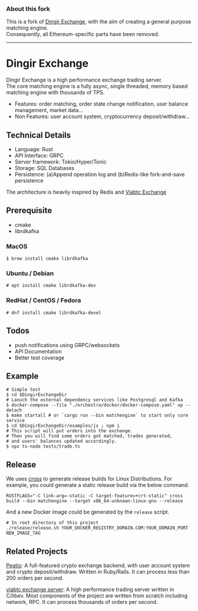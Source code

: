 ### About this fork
This is a fork of [Dingir Exchange](https://github.com/fluidex/dingir-exchange), with the aim of creating a general purpose matching engine.  
Consequently, all Ethereum-specific parts have been removed.

---

# Dingir Exchange
Dingir Exchange is a high performance exchange trading server.   
The core matching engine is a fully async, single threaded, memory based matching engine with thousands of TPS. 

* Features: order matching, order state change notification, user balance management, market data...   
* Non Features: user account system, cryptocurrency deposit/withdraw...

## Technical Details

* Language: Rust
* API Interface: GRPC
* Server framework: Tokio/Hyper/Tonic
* Storage: SQL Databases
* Persistence: (a)Append operation log and (b)Redis-like fork-and-save persistence

The architecture is heavily inspired by Redis and [Viabtc Exchange](https://github.com/viabtc/viabtc_exchange_server)

## Prerequisite

* cmake
* librdkafka

### MacOS

```
$ brew install cmake librdkafka
```

### Ubuntu / Debian

```
# apt install cmake librdkafka-dev
```

### RedHat / CentOS / Fedora

```
# dnf install cmake librdkafka-devel
```


## Todos

* push notifications using GRPC/websockets
* API Documentation
* Better test coverage

## Example

```
# Simple test
$ cd $DingirExchangeDir
# Lanuch the external dependency services like Postgresql and Kafka
$ docker-compose --file "./orchestra/docker/docker-compose.yaml" up --detach
$ make startall # or `cargo run --bin matchengine` to start only core service
$ cd $DingirExchangeDir/examples/js ; npm i
# This script will put orders into the exchange.
# Then you will find some orders got matched, trades generated,
# and users' balances updated accordingly. 
$ npx ts-node tests/trade.ts 
```

## Release

We uses [cross](https://github.com/rust-embedded/cross) to generate release builds for Linux Distributions.
For example, you could generate a static release build via the below command.

```
RUSTFLAGS="-C link-arg=-static -C target-feature=+crt-static" cross build --bin matchengine --target x86_64-unknown-linux-gnu --release
```

And a new Docker image could be generated by the `release` script.

```
# In root directory of this project
./release/release.sh YOUR_DOCKER_REGISTRY_DOMAIN.COM:YOUR_DOMAIN_PORT NEW_IMAGE_TAG
```

## Related Projects

[Peatio](https://github.com/openware/peatio): A full-featured crypto exchange backend, with user account system and crypto deposit/withdraw. Written in Ruby/Rails. It can process less than 200 orders per second.  

[viabtc exchange server](https://github.com/viabtc/viabtc_exchange_server): A high performance trading server written in C/libev. Most components of the project are written from scratch including network, RPC. It can process thousands of orders per second.
